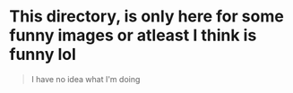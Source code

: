 # This directory, is only here for some funny images or atleast I think is funny lol
> I have no idea what I'm doing
